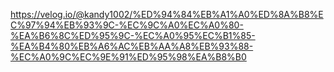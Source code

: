 https://velog.io/@kandy1002/%ED%94%84%EB%A1%A0%ED%8A%B8%EC%97%94%EB%93%9C-%EC%9C%A0%EC%A0%80-%EA%B6%8C%ED%95%9C-%EC%A0%95%EC%B1%85-%EA%B4%80%EB%A6%AC%EB%AA%A8%EB%93%88-%EC%A0%9C%EC%9E%91%ED%95%98%EA%B8%B0
